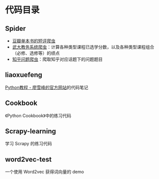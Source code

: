 # 代码目录

## Spider

* [豆瓣单本书的短评爬虫](https://github.com/bighuang624/Python-Learning/blob/master/code/spider/douban_comment_spider.py)
* [武大教务系统爬虫](https://github.com/bighuang624/Python-Learning/blob/master/code/spider/whu_grade_points.py)：计算各种类型课程已选学分数，以及各种类型课程组合（必修、选修等）的绩点
* [知乎问题爬虫](https://github.com/bighuang624/Python-Learning/blob/master/code/spider/zhihu_question_spider.py)：爬取知乎对应话题下的问题题目

## liaoxuefeng

[Python教程 - 廖雪峰的官方网站](https://www.liaoxuefeng.com/wiki/0014316089557264a6b348958f449949df42a6d3a2e542c000)的代码笔记

## Cookbook

《Python Cookbook》中的练习代码

## Scrapy-learning

学习 Scrapy 的练习代码

## word2vec-test

一个使用 Word2vec 获得词向量的 demo